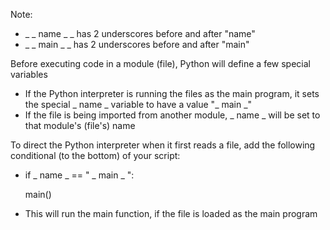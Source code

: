 Note:
- _ _ name _ _ has 2 underscores before and after "name"
- _ _ main _ _ has 2 underscores before and after "main"

Before executing code in a module (file), Python will define a few special variables
- If the Python interpreter is running the files as the main program, it sets the special _ name _ variable to have a value "_ main _"
- If the file is being imported from another module, _ name _ will be set to that module's (file's) name

To direct the Python interpreter when it first reads a file, add the following conditional (to the bottom) of your script:
- if _ name _ == " _ main _ ":
    
    main()
    
- This will run the main function, if the file is loaded as the main program


```python

```
